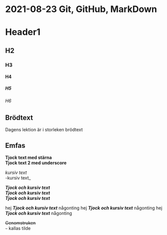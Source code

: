 # 2021-08-23 Git, GitHub, MarkDown

# Header1
## H2
### H3
#### H4
##### H5
###### H6

## Brödtext

 Dagens lektion är i storleken brödtext

## Emfas

**Tjock text med stärna**  
__Tjock text 2 med  underscore__  

*kursiv text*  
-kursiv text_  

_**Tjock och kursiv text**_  
__*Tjock och kursiv text*__  
*__Tjock och kursiv text__*  

hej _**Tjock och kursiv text**_ någonting
hej __*Tjock och kursiv text*__ någonting
hej *__Tjock och kursiv text__* någonting

~~Genomstruken~~  
`~` kallas tilde

